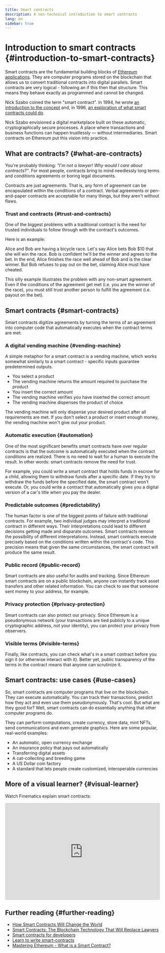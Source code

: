 ```yaml
---
title: Smart contracts
description: A non-technical introduction to smart contracts
lang: en
sidebar: true
---
```


# Introduction to smart contracts {#introduction-to-smart-contracts}

Smart contracts are the fundamental building blocks of [Ethereum applications](/dapps/). They are computer programs stored on the blockchain that allows us to convert traditional contracts into digital parallels. Smart contracts are very logical - following an if this then that structure. This means they behave exactly as programmed and cannot be changed.

Nick Szabo coined the term "smart contract". In 1994, he wrote [an introduction to the concept](https://www.fon.hum.uva.nl/rob/Courses/InformationInSpeech/CDROM/Literature/LOTwinterschool2006/szabo.best.vwh.net/smart.contracts.html) and, in 1996, [an exploration of what smart contracts could do](https://www.fon.hum.uva.nl/rob/Courses/InformationInSpeech/CDROM/Literature/LOTwinterschool2006/szabo.best.vwh.net/smart_contracts_2.html).

Nick Szabo envisioned a digital marketplace built on these automatic, cryptographically secure processes. A place where transactions and business functions can happen trustlessly — without intermediaries. Smart contracts on Ethereum put this vision into practice.

## What are contracts? {#what-are-contracts}

You're probably thinking: _"I'm not a lawyer! Why would I care about contracts?"_. For most people, contracts bring to mind needlessly long terms and conditions agreements or boring legal documents.

Contracts are just agreements. That is, any form of agreement can be encapsulated within the conditions of a contract. Verbal agreements or pen-and-paper contracts are acceptable for many things, but they aren't without flaws.

### Trust and contracts {#trust-and-contracts}

One of the biggest problems with a traditional contract is the need for trusted individuals to follow through with the contract's outcomes.

Here is an example:

Alice and Bob are having a bicycle race. Let's say Alice bets Bob $10 that she will win the race. Bob is confident he'll be the winner and agrees to the bet. In the end, Alice finishes the race well ahead of Bob and is the clear winner. But Bob refuses to pay out on the bet, claiming Alice must have cheated.

This silly example illustrates the problem with any non-smart agreement. Even if the conditions of the agreement get met (i.e. you are the winner of the race), you must still trust another person to fulfill the agreement (i.e. payout on the bet).

## Smart contracts {#smart-contracts}

Smart contracts digitize agreements by turning the terms of an agreement into computer code that automatically executes when the contract terms are met.

### A digital vending machine {#vending-machine}

A simple metaphor for a smart contract is a vending machine, which works somewhat similarly to a smart contract - specific inputs guarantee predetermined outputs.

- You select a product
- The vending machine returns the amount required to purchase the product
- You insert the correct amount
- The vending machine verifies you have inserted the correct amount
- The vending machine dispenses the product of choice

The vending machine will only dispense your desired product after all requirements are met. If you don't select a product or insert enough money, the vending machine won't give out your product.

### Automatic execution {#automation}

One of the most significant benefits smart contracts have over regular contracts is that the outcome is automatically executed when the contract conditions are realized. There is no need to wait for a human to execute the result. In other words: smart contracts remove the need for trust.

For example, you could write a smart contract that holds funds in escrow for a child, allowing them to withdraw funds after a specific date. If they try to withdraw the funds before the specified date, the smart contract won't execute. Or, you could write a contract that automatically gives you a digital version of a car's title when you pay the dealer.

### Predictable outcomes {#predictability}

The human factor is one of the biggest points of failure with traditional contracts. For example, two individual judges may interpret a traditional contract in different ways. Their interpretations could lead to different decisions getting made and disparate outcomes. Smart contracts remove the possibility of different interpretations. Instead, smart contracts execute precisely based on the conditions written within the contract's code. This precision means that given the same circumstances, the smart contract will produce the same result.

### Public record {#public-record}

Smart contracts are also useful for audits and tracking. Since Ethereum smart contracts are on a public blockchain, anyone can instantly track asset transfers and other related information. You can check to see that someone sent money to your address, for example.

### Privacy protection {#privacy-protection}

Smart contracts can also protect our privacy. Since Ethereum is a pseudonymous network (your transactions are tied publicly to a unique cryptographic address, not your identity), you can protect your privacy from observers.

### Visible terms {#visible-terms}

Finally, like contracts, you can check what's in a smart contract before you sign it (or otherwise interact with it). Better yet, public transparency of the terms in the contract means that anyone can scrutinize it.

## Smart contracts: use cases {#use-cases}

So, smart contracts are computer programs that live on the blockchain. They can execute automatically. You can track their transactions, predict how they act and even use them pseudonymously. That's cool. But what are they good for? Well, smart contracts can do essentially anything that other computer programs do.

They can perform computations, create currency, store data, mint NFTs, send communications and even generate graphics. Here are some popular, real-world examples:

- An automatic, open currency exchange
- An insurance policy that pays out automatically
- Transferring digital assets
- A cat-collecting and breeding game
- A US Dollar coin factory
- A standard that lets people create customized, interoperable currencies

## More of a visual learner? {#visual-learner}

Watch Finematics explain smart contracts:

<iframe width="100%" height="315" src="https://www.youtube.com/embed/pWGLtjG-F5c" frameborder="0" allow="accelerometer; autoplay; clipboard-write; encrypted-media; gyroscope; picture-in-picture" allowfullscreen></iframe>

## Further reading {#further-reading}

- [How Smart Contracts Will Change the World](https://www.youtube.com/watch?v=pA6CGuXEKtQ)
- [Smart Contracts: The Blockchain Technology That Will Replace Lawyers](https://blockgeeks.com/guides/smart-contracts/)
- [Smart contracts for developers](/developers/docs/smart-contracts/)
- [Learn to write smart-contracts](/developers/learning-tools/)
- [Mastering Ethereum - What is a Smart Contract?](https://github.com/ethereumbook/ethereumbook/blob/develop/07smart-contracts-solidity.asciidoc#what-is-a-smart-contract)

